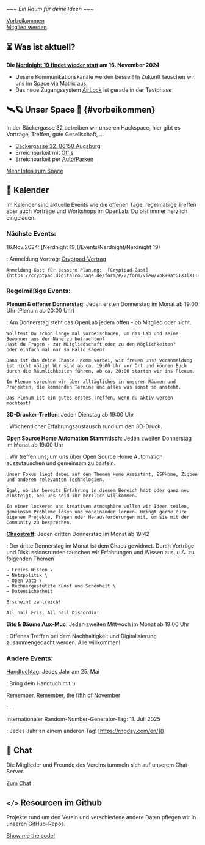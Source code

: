 \~\~\~ *Ein Raum für deine Ideen* \~\~\~

[Vorbeikommen](#vorbeikommen)  
[Mitglied werden](/Mitglieder/mitglied-werden)

## ⏳ Was ist aktuell?

**Die [Nerdnight 19 findet wieder statt](/Events/Nerdnight/Nerdnight_2019) am 16. November 2024**

* Unsere Kommunikationskanäle werden besser! In Zukunft tauschen wir uns im Space via [Matrix](/Space/Infrastruktur/chat) aus.
* Das neue Zugangssystem [AirLock](/Space/Infrastruktur/AirLock) ist gerade in der Testphase

## 🛰️🪐 Unser Space 🌌 {#vorbeikommen}

In der Bäckergasse 32 betreiben wir unseren Hackspace, hier gibt es Vorträge, Treffen, gute Gesellschaft, …

* [Bäckergasse 32, 86150 Augsburg](https://www.openstreetmap.org/way/89645828)
* Erreichbarkeit mit [Öffis](/Space/öffis)
* Erreichbarkeit per [Auto/Parken](/Space/parken)

[Mehr Infos zum Space](Space)

## 📅 Kalender

Im Kalender sind aktuelle Events wie die offenen Tage, regelmäßige Treffen aber auch Vorträge und Workshops im OpenLab. Du bist immer herzlich eingeladen.

### Nächste Events:

16.Nov.2024: [Nerdnight 19](/Events/Nerdnight/Nerdnight 19)

: Anmeldung Vortrag: [Cryptpad-Vortrag](https://cryptpad.digitalcourage.de/form/#/2/form/view/dp7c0edgZu9Ia3WJD7oHST4OYBviq6bav2HLJ+ioATA/)

	Anmeldung Gast für bessere Planung:  [Cryptpad-Gast](https://cryptpad.digitalcourage.de/form/#/2/form/view/VbK+9atGTX3lX11KwCrDl2yXF154YWHD8bY2iCEH+lI/)

### Regelmäßige Events:

__Plenum & offener Donnerstag__: Jeden ersten Donnerstag im Monat ab 19:00 Uhr (Plenum ab 20:00 Uhr)

: Am Donnerstag steht das OpenLab jedem offen - ob Mitglied oder nicht.

	Wolltest Du schon lange mal vorbeischauen, um das Lab und seine Bewohner aus der Nähe zu betrachten?
	Hast du Fragen - zur Mitgliedschaft oder zu den Möglichkeiten?
	oder einfach mal nur so Hallo sagen?

	Dann ist das deine Chance! Komm vorbei, wir freuen uns! Voranmeldung ist nicht nötig! Wir sind ab ca. 19:00 Uhr vor Ort und können Euch durch die Räumlichkeiten führen, ab ca. 20:00 starten wir ins Plenum.
	
	Im Plenum sprechen wir über alltägliches in unseren Räumen und Projekten, die kommenden Termine und alles was sonst so ansteht.
	
	Das Plenum ist ein gutes erstes Treffen, wenn du aktiv werden möchtest!

__3D-Drucker-Treffen__: Jeden Dienstag ab 19:00 Uhr

: Wöchentlicher Erfahrungsaustausch rund um den 3D-Druck.

__Open Source Home Automation Stammtisch__: Jeden zweiten Donnerstag im Monat ab 19:00 Uhr

: Wir treffen uns, um uns über Open Source Home Automation auszutauschen und gemeinsam zu basteln.
	
	Unser Fokus liegt dabei auf den Themen Home Assistant, ESPHome, Zigbee und anderen relevanten Technologien.
	
	Egal, ob ihr bereits Erfahrung in diesem Bereich habt oder ganz neu einsteigt, bei uns seid ihr herzlich willkommen.
	
	In einer lockeren und kreativen Atmosphäre wollen wir Ideen teilen, gemeinsam Probleme lösen und voneinander lernen. Bringt gerne eure eigenen Projekte, Fragen oder Herausforderungen mit, um sie mit der Community zu besprechen.

__[Chaostreff](https://c3a.de/)__: Jeden dritten Donnerstag im Monat ab 19:42

: Der dritte Donnerstag im Monat ist dem Chaos gewidmet. Durch Vorträge und Diskussionsrunden tauschen wir Erfahrungen und Wissen aus, u.A. zu folgenden Themen

	→ Freies Wissen \
	→ Netzpolitik \
	→ Open Data \
	→ Rechnergestützte Kunst und Schönheit \
	→ Datensicherheit
   
	Erscheint zahlreich!
   
	All hail Eris, All hail Discordia!

__Bits & Bäume Aux-Muc__: Jeden zweiten Mittwoch im Monat ab 19:00 Uhr

: Offenes Treffen bei dem Nachhaltigkeit und Digitalisierung zusammengedacht werden. Alle willkommen!

### Andere Events:

[Handtuchtag](https://archive.org/details/per-anhalter-ins-all_20220521): Jedes Jahr am 25. Mai

: Bring dein Handtuch mit :)

Remember, Remember, the fifth of November

:  …

Internationaler Random-Number-Generator-Tag: 11. Juli 2025

: Jedes Jahr an einem anderen Tag! [https://rngday.com/en/]()

## 💬 Chat

Die Mitglieder und Freunde des Vereins tummeln sich auf unserem Chat-Server.

[Zum Chat](/Space/Infrastruktur/chat)

## `</>` Resourcen im Github

Projekte rund um den Verein und verschiedene andere Daten pflegen wir in unseren GitHub-Repos.

[Show me the code!](https://github.com/openlab-aux)
